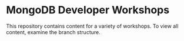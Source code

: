 # MongoDB Developer Workshops

This repository contains content for a variety of workshops. To view all content, examine the branch structure.
